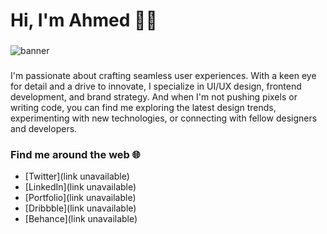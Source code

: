 # Hi, I'm Ahmed 👋🏻

###

<img src="https://github.com/cr-codez/cr-codez/blob/main/Artboard%20%E2%80%93%208.png" alt="banner" />

###

I'm passionate about crafting seamless user experiences. With a keen eye for detail and a drive to innovate, I specialize in UI/UX design, frontend development, and brand strategy. And when I'm not pushing pixels or writing code, you can find me exploring the latest design trends, experimenting with new technologies, or connecting with fellow designers and developers.

### Find me around the web 🌐

* [Twitter](link unavailable)
* [LinkedIn](link unavailable)
* [Portfolio](link unavailable)
* [Dribbble](link unavailable)
* [Behance](link unavailable)
